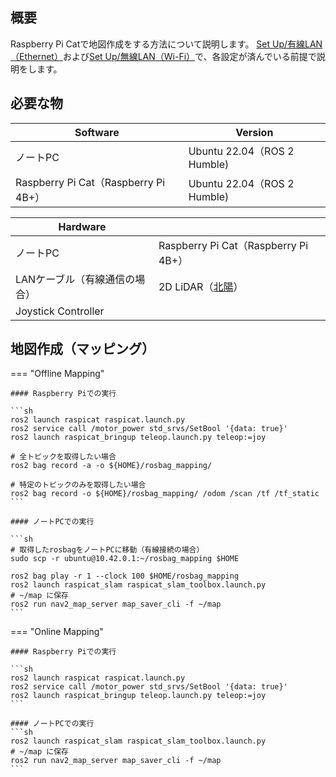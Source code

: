## 概要
Raspberry Pi Catで地図作成をする方法について説明します。 
[Set Up/有線LAN（Ethernet）](../set_up/wired.md)および[Set Up/無線LAN（Wi-Fi）](../set_up/wireless.md)で、各設定が済んでいる前提で説明をします。

## 必要な物
| Software         | Version                                      |
| ---------------- | -------------------------------------------- | 
| ノートPC         | Ubuntu 22.04（ROS 2 Humble) |
| Raspberry Pi Cat（Raspberry Pi 4B+） | Ubuntu 22.04（ROS 2 Humble) |

| Hardware            |                  | 
| ------------------- | ---------------- | 
| ノートPC            | Raspberry Pi Cat（Raspberry Pi 4B+） | 
| LANケーブル（有線通信の場合） | 2D LiDAR（[北陽](https://www.hokuyo-aut.co.jp/search/?cate01=1)） | 
| Joystick Controller |  |

## 地図作成（マッピング）

=== "Offline Mapping"

    #### Raspberry Piでの実行

    ```sh
    ros2 launch raspicat raspicat.launch.py
    ros2 service call /motor_power std_srvs/SetBool '{data: true}'
    ros2 launch raspicat_bringup teleop.launch.py teleop:=joy

    # 全トピックを取得したい場合
    ros2 bag record -a -o ${HOME}/rosbag_mapping/

    # 特定のトピックのみを取得したい場合
    ros2 bag record -o ${HOME}/rosbag_mapping/ /odom /scan /tf /tf_static
    ```

    #### ノートPCでの実行

    ```sh
    # 取得したrosbagをノートPCに移動（有線接続の場合）
    sudo scp -r ubuntu@10.42.0.1:~/rosbag_mapping $HOME

    ros2 bag play -r 1 --clock 100 $HOME/rosbag_mapping
    ros2 launch raspicat_slam raspicat_slam_toolbox.launch.py
    # ~/map に保存
    ros2 run nav2_map_server map_saver_cli -f ~/map
    ```

=== "Online Mapping"

    #### Raspberry Piでの実行

    ```sh
    ros2 launch raspicat raspicat.launch.py
    ros2 service call /motor_power std_srvs/SetBool '{data: true}'
    ros2 launch raspicat_bringup teleop.launch.py teleop:=joy
    ```

    #### ノートPCでの実行
    ```sh
    ros2 launch raspicat_slam raspicat_slam_toolbox.launch.py
    # ~/map に保存
    ros2 run nav2_map_server map_saver_cli -f ~/map
    ```
